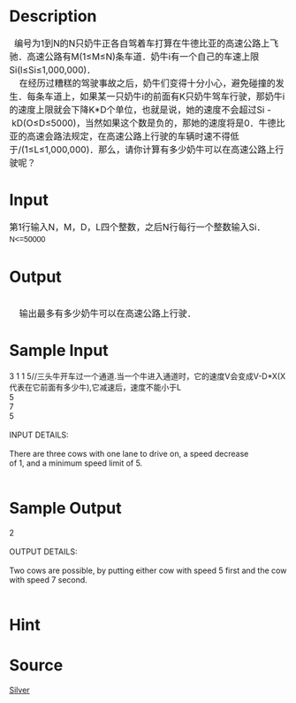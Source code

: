 
# Description

<div class="content"><div><span style="font-size: medium">  编号为1到N的N只奶牛正各自驾着车打算在牛德比亚的高速公路上飞驰．高速公路有M(1≤M≤N)条车道．奶牛i有一个自己的车速上限Si(l≤Si≤1,000,000)．</span></div>
<div><span style="font-size: medium">    在经历过糟糕的驾驶事故之后，奶牛们变得十分小心，避免碰撞的发生．每条车道上，如果某一只奶牛i的前面有K只奶牛驾车行驶，那奶牛i的速度上限就会下降K*D个单位，也就是说，她的速度不会超过Si - kD(O≤D≤5000)，当然如果这个数是负的，那她的速度将是0．牛德比亚的高速会路法规定，在高速公路上行驶的车辆时速不得低于/(1≤L≤1,000,000)．那么，请你计算有多少奶牛可以在高速公路上行驶呢？</span></div></div>

# Input

<div class="content"><div><span style="font-size: medium">第1行输入N，M，D，L四个整数，之后N行每行一个整数输入Si．</span></div>
<div><span style="font-family: Helvetica, &#39;Microsoft Yahei&#39;, verdana; font-size: 14px; line-height: 23px;">N&lt;=50000</span></div></div>

# Output

<div class="content"><div> </div>
<div><span style="font-size: medium">    输出最多有多少奶牛可以在高速公路上行驶．</span></div></div>

# Sample Input

<div class="content"><span class="sampledata">3 1 1 5//三头牛开车过一个通道.当一个牛进入通道时，它的速度V会变成V-D*X(X代表在它前面有多少牛),它减速后，速度不能小于L<br/>
5<br/>
7<br/>
5<br/>
<br/>
INPUT DETAILS:<br/>
<br/>
There are three cows with one lane to drive on, a speed decrease<br/>
of 1, and a minimum speed limit of 5.<br/>
<br/>
</span></div>

# Sample Output

<div class="content"><span class="sampledata">2<br/>
<br/>
OUTPUT DETAILS:<br/>
<br/>
Two cows are possible, by putting either cow with speed 5 first and the cow<br/>
with speed 7 second.<br/>
<br/>
</span></div>

# Hint

<div class="content"><p></p></div>

# Source

<div class="content"><p><a href="problemset.php?search=Silver">Silver</a></p></div>

